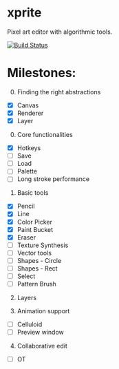 # xprite

Pixel art editor with algorithmic tools.

[![Build Status](https://travis-ci.org/rickyhan/xprite-editor.svg?branch=master)](https://travis-ci.org/rickyhan/xprite-editor)

# Milestones:

0. Finding the right abstractions

* [x] Canvas
* [x] Renderer
* [x] Layer

0. Core functionalities

* [x] Hotkeys
* [ ] Save
* [ ] Load
* [ ] Palette
* [ ] Long stroke performance

1. Basic tools

* [x] Pencil
* [x] Line
* [x] Color Picker
* [x] Paint Bucket
* [x] Eraser
* [ ] Texture Synthesis
* [ ] Vector tools
* [ ] Shapes - Circle
* [ ] Shapes - Rect
* [ ] Select
* [ ] Pattern Brush

2. Layers

3. Animation support

* [ ] Celluloid
* [ ] Preview window

4. Collaborative edit

* [ ] OT
